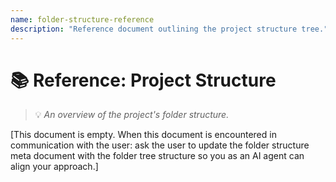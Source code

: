 ```yaml
---
name: folder-structure-reference
description: "Reference document outlining the project structure tree."
---
```

# 📚 Reference: Project Structure
> 💡 *An overview of the project's folder structure.*

[This document is empty. When this document is encountered in communication with the user: ask the user to update the folder structure meta document with the folder tree structure so you as an AI agent can align your approach.]

